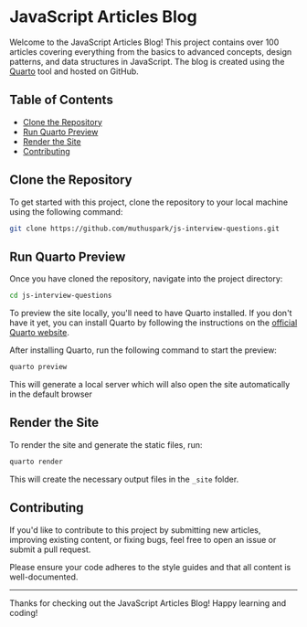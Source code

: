 # JavaScript Articles Blog

Welcome to the JavaScript Articles Blog! This project contains over 100 articles covering everything from the basics to advanced concepts, design patterns, and data structures in JavaScript. The blog is created using the [Quarto](https://quarto.org) tool and hosted on GitHub.

## Table of Contents

- [Clone the Repository](#clone-the-repository)
- [Run Quarto Preview](#run-quarto-preview)
- [Render the Site](#render-the-site)
- [Contributing](#contributing)

## Clone the Repository

To get started with this project, clone the repository to your local machine using the following command:

```bash
git clone https://github.com/muthuspark/js-interview-questions.git
```

## Run Quarto Preview

Once you have cloned the repository, navigate into the project directory:

```bash
cd js-interview-questions
```

To preview the site locally, you'll need to have Quarto installed. If you don't have it yet, you can install Quarto by following the instructions on the [official Quarto website](https://quarto.org/docs/get-started/).

After installing Quarto, run the following command to start the preview:

```bash
quarto preview
```

This will generate a local server which will also open the site automatically in the default browser

## Render the Site

To render the site and generate the static files, run:

```bash
quarto render
```

This will create the necessary output files in the `_site` folder.

## Contributing

If you'd like to contribute to this project by submitting new articles, improving existing content, or fixing bugs, feel free to open an issue or submit a pull request.

Please ensure your code adheres to the style guides and that all content is well-documented.

---

Thanks for checking out the JavaScript Articles Blog! Happy learning and coding!